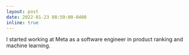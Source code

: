 ```yaml
---
layout: post
date: 2022-01-23 08:59:00-0400
inline: true
---
```


I started working at Meta as a software engineer in product ranking and machine learning.